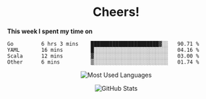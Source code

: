 <h1 align="center">Cheers!</h1>

**This week I spent my time on**
<!--START_SECTION:waka-->

```text
Go         6 hrs 3 mins    ██████████████████████▓░░   90.71 %
YAML       16 mins         █░░░░░░░░░░░░░░░░░░░░░░░░   04.16 %
Scala      12 mins         ▓░░░░░░░░░░░░░░░░░░░░░░░░   03.00 %
Other      6 mins          ▒░░░░░░░░░░░░░░░░░░░░░░░░   01.74 %
```

<!--END_SECTION:waka-->

<p align="center"><img src="https://github-readme-stats.vercel.app/api/top-langs/?username=thnkrn&layout=compact&hide=html&theme=tokyonight" alt="Most Used Languages" /></p>

<p align="center"><img src="https://github-readme-stats.vercel.app/api?username=thnkrn&show_icons=true&count_private=true&theme=tokyonight" alt="GitHub Stats" /></p>

<!-- <p align="center"><a href="https://wakatime.com"><img src="https://wakatime.com/share/@thnkrn/40092326-d1bd-471b-89da-9a7c63939402.png" /></p>
 -->
